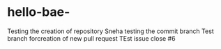 # hello-bae-
Testing the creation of repository
Sneha testing the commit branch
Test branch forcreation of new pull request
TEst issue close #6
